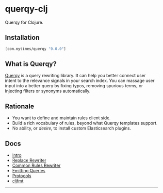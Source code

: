 # querqy-clj

Querqy for Clojure.

## Installation

```clojure
[com.nytimes/querqy "0.0.0"]
```

## What is Querqy?

[Querqy][1] is a query rewriting library. It can help you better connect user
intent to the relevance signals in your search index. You can massage user input
into a better query by fixing typos, removing spurious terms, or injecting
filters or synonyms automatically.

## Rationale

- You want to define and maintain rules client side.
- Build a rich vocabulary of rules, beyond what Querqy templates support.
- No ability, or _desire_, to install custom Elasticsearch plugins.

## Docs

- [Intro][2]
- [Replace Rewriter][3]
- [Common Rules Rewriter][4]
- [Emitting Queries][5]
- [Protocols][6]
- [cljfmt][7]

---

[1]: https://docs.querqy.org/

[2]: doc/intro.md

[3]: doc/replace-rewriter.md

[4]: doc/common-rules-rewriter.md

[5]: doc/emitting-queries.md

[6]: doc/protocols.md

[7]: doc/cljfmt.md